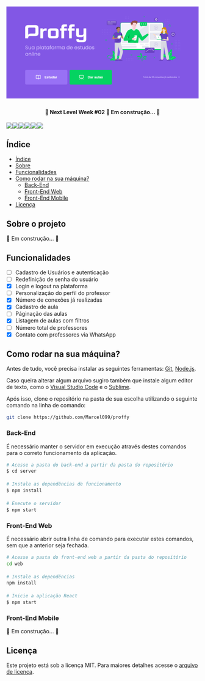<h1 align="center">
  <img alt="Banner Proffy" title="#BannerProffy" src="./assets/screenshots/banner.png" />
<!-- <p align="center">:green_book: Plataforma de estudos online conectando alunos e professores </p> -->

<h4 align="center"> 
	🚧  Next Level Week #02 🚀 Em construção...  🚧
</h4>

<div align="center" style="display: flex">
  <img src="https://img.shields.io/badge/languages-3-blue.svg">
  <img src="https://img.shields.io/github/last-commit/Marcel099/proffy.svg">
  <img src="https://img.shields.io/github/last-commit/Marcel099/proffy/usuario.svg?label=working%20branch">
  <img src="https://img.shields.io/github/issues/Marcel099/proffy.svg">
  <img src="https://img.shields.io/github/license/Marcel099/proffy.svg">
  <img src="https://img.shields.io/github/stars/Marcel099/proffy?style=social.svg">
</div>

## Índice

<!--ts-->
   * [Índice](#índice)
   * [Sobre](#sobre-o-projeto)
   * [Funcionalidades](#funcionalidades)
   * [Como rodar na sua máquina?](#como-rodar-na-sua-máquina)
      * [Back-End](#back-end)
      * [Front-End Web](#front-end-web)
      * [Front-End Mobile](#front-end-mobile)
   * [Licença](#licença)
<!--te-->

## Sobre o projeto

🚧 Em construção...  🚧

## Funcionalidades

- [ ] Cadastro de Usuários e autenticação
- [ ] Redefinição de senha do usuário
- [x] Login e logout na plataforma
- [ ] Personalização do perfil do professor
- [x] Número de conexões já realizadas
- [x] Cadastro de aula
- [ ] Páginação das aulas
- [x] Listagem de aulas com filtros
- [ ] Número total de professores
- [x] Contato com professores via WhatsApp

## Como rodar na sua máquina?

Antes de tudo, você precisa instalar as seguintes ferramentas: [Git](https://git-scm.com), [Node.js](https://nodejs.org/en/).

Caso queira alterar algum arquivo sugiro também que instale algum editor de texto, como o [Visual Studio Code](https://code.visualstudio.com/) e o [Sublime](https://www.sublimetext.com/3).

Após isso, clone o repositório na pasta de sua escolha utilizando o seguinte comando na linha de comando:

```bash
git clone https://github.com/Marcel099/proffy
```

### Back-End

É necessário manter o servidor em execução através destes comandos para o correto funcionamento da aplicação.

```bash
# Acesse a pasta do back-end a partir da pasta do repositório
$ cd server

# Instale as dependências de funcionamento
$ npm install

# Execute o servidor
$ npm start
```

### Front-End Web

É necessário abrir outra linha de comando para executar estes comandos, sem que a anterior seja fechada.

```bash
# Acesse a pasta do front-end web a partir da pasta do repositório
cd web 

# Instale as dependências
npm install

# Inicie a aplicação React
$ npm start
```

### Front-End Mobile

🚧 Em construção...  🚧

## Licença
Este projeto está sob a licença MIT. Para maiores detalhes acesse o <a href="./LICENSE.md">arquivo de licença</a>.